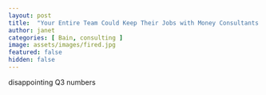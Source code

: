 ```yaml
---
layout: post
title:  "Your Entire Team Could Keep Their Jobs with Money Consultants Got to Fire You"
author: janet
categories: [ Bain, consulting ]
image: assets/images/fired.jpg
featured: false
hidden: false
---
```


disappointing Q3 numbers
